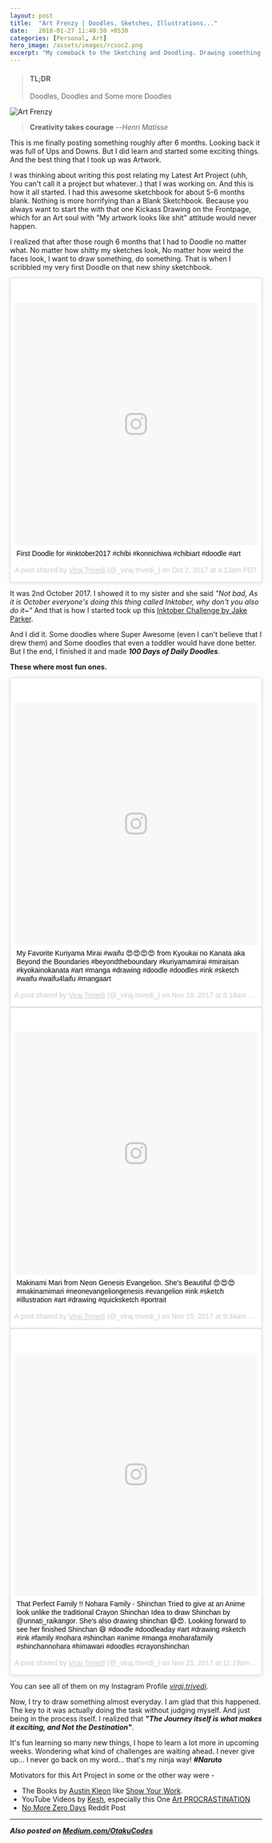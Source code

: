 ```yaml
---
layout: post
title:  "Art Frenzy | Doodles, Sketches, Illustrations..."
date:   2018-01-27 11:40:50 +0530
categories: [Personal, Art]
hero_image: /assets/images/rcsoc2.png
excerpt: "My comeback to the Sketching and Doodling. Drawing something Everyday."
---
```


>#### TL;DR
>
> Doodles, Doodles and Some more Doodles
>

![Art Frenzy](/assets/images/art-frenzy.jpg)

>
>
>**Creativity takes courage**
> --<cite>Henri Matisse</cite>
>

This is me finally posting something roughly after 6 months. Looking back it was full of Ups and Downs. But I did learn and started some exciting things. And the best thing that I took up was Artwork.

I was thinking about writing this post relating my Latest Art Project (uhh, You can't call it a project but whatever..) that I was working on. And this is how it all started. I had this awesome sketchbook for about 5-6 months blank. Nothing is more horrifying than a Blank Sketchbook. Because you always want to start the with that one Kickass Drawing on the Frontpage, which for an Art soul with "My artwork looks like shit" attitude would never happen.

I realized that after those rough 6 months that I had to Doodle no matter what. No matter how shitty my sketches look, No matter how weird the faces look, I want to draw something, do something. That is when I scribbled my very first Doodle on that new shiny sketchbook.

<blockquote class="instagram-media" data-instgrm-captioned data-instgrm-permalink="https://www.instagram.com/p/BZvliubgrr1/" data-instgrm-version="8" style=" background:#FFF; border:0; border-radius:3px; box-shadow:0 0 1px 0 rgba(0,0,0,0.5),0 1px 10px 0 rgba(0,0,0,0.15); margin: 1px; max-width:658px; padding:0; width:99.375%; width:-webkit-calc(100% - 2px); width:calc(100% - 2px);"><div style="padding:8px;"> <div style=" background:#F8F8F8; line-height:0; margin-top:40px; padding:50.0% 0; text-align:center; width:100%;"> <div style=" background:url(data:image/png;base64,iVBORw0KGgoAAAANSUhEUgAAACwAAAAsCAMAAAApWqozAAAABGdBTUEAALGPC/xhBQAAAAFzUkdCAK7OHOkAAAAMUExURczMzPf399fX1+bm5mzY9AMAAADiSURBVDjLvZXbEsMgCES5/P8/t9FuRVCRmU73JWlzosgSIIZURCjo/ad+EQJJB4Hv8BFt+IDpQoCx1wjOSBFhh2XssxEIYn3ulI/6MNReE07UIWJEv8UEOWDS88LY97kqyTliJKKtuYBbruAyVh5wOHiXmpi5we58Ek028czwyuQdLKPG1Bkb4NnM+VeAnfHqn1k4+GPT6uGQcvu2h2OVuIf/gWUFyy8OWEpdyZSa3aVCqpVoVvzZZ2VTnn2wU8qzVjDDetO90GSy9mVLqtgYSy231MxrY6I2gGqjrTY0L8fxCxfCBbhWrsYYAAAAAElFTkSuQmCC); display:block; height:44px; margin:0 auto -44px; position:relative; top:-22px; width:44px;"></div></div> <p style=" margin:8px 0 0 0; padding:0 4px;"> <a href="https://www.instagram.com/p/BZvliubgrr1/" style=" color:#000; font-family:Arial,sans-serif; font-size:14px; font-style:normal; font-weight:normal; line-height:17px; text-decoration:none; word-wrap:break-word;" target="_blank">First Doodle for #inktober2017 #chibi #konnichiwa #chibiart #doodle #art</a></p> <p style=" color:#c9c8cd; font-family:Arial,sans-serif; font-size:14px; line-height:17px; margin-bottom:0; margin-top:8px; overflow:hidden; padding:8px 0 7px; text-align:center; text-overflow:ellipsis; white-space:nowrap;">A post shared by <a href="https://www.instagram.com/_viraj.trivedi_/" style=" color:#c9c8cd; font-family:Arial,sans-serif; font-size:14px; font-style:normal; font-weight:normal; line-height:17px;" target="_blank"> Viraj Trivedi</a> (@_viraj.trivedi_) on <time style=" font-family:Arial,sans-serif; font-size:14px; line-height:17px;" datetime="2017-10-02T11:13:27+00:00">Oct 2, 2017 at 4:13am PDT</time></p></div></blockquote> <script async defer src="//platform.instagram.com/en_US/embeds.js"></script>


It was 2nd October 2017. I showed it to my sister and she said *"Not bad, As it is October everyone's doing this thing called Inktober, why don't you also do it~"* And that is how I started took up this [Inktober Challenge by Jake Parker](http://mrjakeparker.com/inktober/).

And I did it. Some doodles where Super Awesome (even I can't believe that I drew them) and Some doodles that even a toddler would have done better. But I the end, I finished it and made ***100 Days of Daily Doodles***.

**These where most fun ones.**

<blockquote class="instagram-media" data-instgrm-captioned data-instgrm-permalink="https://www.instagram.com/p/BbpJzw-gnr1/" data-instgrm-version="8" style=" background:#FFF; border:0; border-radius:3px; box-shadow:0 0 1px 0 rgba(0,0,0,0.5),0 1px 10px 0 rgba(0,0,0,0.15); margin: 1px; max-width:658px; padding:0; width:99.375%; width:-webkit-calc(100% - 2px); width:calc(100% - 2px);"><div style="padding:8px;"> <div style=" background:#F8F8F8; line-height:0; margin-top:40px; padding:50.0% 0; text-align:center; width:100%;"> <div style=" background:url(data:image/png;base64,iVBORw0KGgoAAAANSUhEUgAAACwAAAAsCAMAAAApWqozAAAABGdBTUEAALGPC/xhBQAAAAFzUkdCAK7OHOkAAAAMUExURczMzPf399fX1+bm5mzY9AMAAADiSURBVDjLvZXbEsMgCES5/P8/t9FuRVCRmU73JWlzosgSIIZURCjo/ad+EQJJB4Hv8BFt+IDpQoCx1wjOSBFhh2XssxEIYn3ulI/6MNReE07UIWJEv8UEOWDS88LY97kqyTliJKKtuYBbruAyVh5wOHiXmpi5we58Ek028czwyuQdLKPG1Bkb4NnM+VeAnfHqn1k4+GPT6uGQcvu2h2OVuIf/gWUFyy8OWEpdyZSa3aVCqpVoVvzZZ2VTnn2wU8qzVjDDetO90GSy9mVLqtgYSy231MxrY6I2gGqjrTY0L8fxCxfCBbhWrsYYAAAAAElFTkSuQmCC); display:block; height:44px; margin:0 auto -44px; position:relative; top:-22px; width:44px;"></div></div> <p style=" margin:8px 0 0 0; padding:0 4px;"> <a href="https://www.instagram.com/p/BbpJzw-gnr1/" style=" color:#000; font-family:Arial,sans-serif; font-size:14px; font-style:normal; font-weight:normal; line-height:17px; text-decoration:none; word-wrap:break-word;" target="_blank">My Favorite Kuriyama Mirai #waifu 😍😍😍😍 from Kyoukai no Kanata aka Beyond the Boundaries #beyondtheboundary #kuriyamamirai #miraisan #kyokainokanata #art #manga #drawing #doodle #doodles #ink #sketch #waifu #waifu4laifu #mangaart</a></p> <p style=" color:#c9c8cd; font-family:Arial,sans-serif; font-size:14px; line-height:17px; margin-bottom:0; margin-top:8px; overflow:hidden; padding:8px 0 7px; text-align:center; text-overflow:ellipsis; white-space:nowrap;">A post shared by <a href="https://www.instagram.com/_viraj.trivedi_/" style=" color:#c9c8cd; font-family:Arial,sans-serif; font-size:14px; font-style:normal; font-weight:normal; line-height:17px;" target="_blank"> Viraj Trivedi</a> (@_viraj.trivedi_) on <time style=" font-family:Arial,sans-serif; font-size:14px; line-height:17px;" datetime="2017-11-18T16:18:28+00:00">Nov 18, 2017 at 8:18am PST</time></p></div></blockquote> <script async defer src="//platform.instagram.com/en_US/embeds.js"></script>

<blockquote class="instagram-media" data-instgrm-captioned data-instgrm-permalink="https://www.instagram.com/p/BbhkH8qgDYt/" data-instgrm-version="8" style=" background:#FFF; border:0; border-radius:3px; box-shadow:0 0 1px 0 rgba(0,0,0,0.5),0 1px 10px 0 rgba(0,0,0,0.15); margin: 1px; max-width:658px; padding:0; width:99.375%; width:-webkit-calc(100% - 2px); width:calc(100% - 2px);"><div style="padding:8px;"> <div style=" background:#F8F8F8; line-height:0; margin-top:40px; padding:50.0% 0; text-align:center; width:100%;"> <div style=" background:url(data:image/png;base64,iVBORw0KGgoAAAANSUhEUgAAACwAAAAsCAMAAAApWqozAAAABGdBTUEAALGPC/xhBQAAAAFzUkdCAK7OHOkAAAAMUExURczMzPf399fX1+bm5mzY9AMAAADiSURBVDjLvZXbEsMgCES5/P8/t9FuRVCRmU73JWlzosgSIIZURCjo/ad+EQJJB4Hv8BFt+IDpQoCx1wjOSBFhh2XssxEIYn3ulI/6MNReE07UIWJEv8UEOWDS88LY97kqyTliJKKtuYBbruAyVh5wOHiXmpi5we58Ek028czwyuQdLKPG1Bkb4NnM+VeAnfHqn1k4+GPT6uGQcvu2h2OVuIf/gWUFyy8OWEpdyZSa3aVCqpVoVvzZZ2VTnn2wU8qzVjDDetO90GSy9mVLqtgYSy231MxrY6I2gGqjrTY0L8fxCxfCBbhWrsYYAAAAAElFTkSuQmCC); display:block; height:44px; margin:0 auto -44px; position:relative; top:-22px; width:44px;"></div></div> <p style=" margin:8px 0 0 0; padding:0 4px;"> <a href="https://www.instagram.com/p/BbhkH8qgDYt/" style=" color:#000; font-family:Arial,sans-serif; font-size:14px; font-style:normal; font-weight:normal; line-height:17px; text-decoration:none; word-wrap:break-word;" target="_blank">Makinami Mari from Neon Genesis Evangelion. She&#39;s Beautiful 😍😍😍 #makinamimari #neonevangeliongenesis #evangelion #ink #sketch #illustration #art #drawing #quicksketch #portrait</a></p> <p style=" color:#c9c8cd; font-family:Arial,sans-serif; font-size:14px; line-height:17px; margin-bottom:0; margin-top:8px; overflow:hidden; padding:8px 0 7px; text-align:center; text-overflow:ellipsis; white-space:nowrap;">A post shared by <a href="https://www.instagram.com/_viraj.trivedi_/" style=" color:#c9c8cd; font-family:Arial,sans-serif; font-size:14px; font-style:normal; font-weight:normal; line-height:17px;" target="_blank"> Viraj Trivedi</a> (@_viraj.trivedi_) on <time style=" font-family:Arial,sans-serif; font-size:14px; line-height:17px;" datetime="2017-11-15T17:34:29+00:00">Nov 15, 2017 at 9:34am PST</time></p></div></blockquote> <script async defer src="//platform.instagram.com/en_US/embeds.js"></script>

<blockquote class="instagram-media" data-instgrm-captioned data-instgrm-permalink="https://www.instagram.com/p/BbxM5R2ANXr/" data-instgrm-version="8" style=" background:#FFF; border:0; border-radius:3px; box-shadow:0 0 1px 0 rgba(0,0,0,0.5),0 1px 10px 0 rgba(0,0,0,0.15); margin: 1px; max-width:658px; padding:0; width:99.375%; width:-webkit-calc(100% - 2px); width:calc(100% - 2px);"><div style="padding:8px;"> <div style=" background:#F8F8F8; line-height:0; margin-top:40px; padding:50.0% 0; text-align:center; width:100%;"> <div style=" background:url(data:image/png;base64,iVBORw0KGgoAAAANSUhEUgAAACwAAAAsCAMAAAApWqozAAAABGdBTUEAALGPC/xhBQAAAAFzUkdCAK7OHOkAAAAMUExURczMzPf399fX1+bm5mzY9AMAAADiSURBVDjLvZXbEsMgCES5/P8/t9FuRVCRmU73JWlzosgSIIZURCjo/ad+EQJJB4Hv8BFt+IDpQoCx1wjOSBFhh2XssxEIYn3ulI/6MNReE07UIWJEv8UEOWDS88LY97kqyTliJKKtuYBbruAyVh5wOHiXmpi5we58Ek028czwyuQdLKPG1Bkb4NnM+VeAnfHqn1k4+GPT6uGQcvu2h2OVuIf/gWUFyy8OWEpdyZSa3aVCqpVoVvzZZ2VTnn2wU8qzVjDDetO90GSy9mVLqtgYSy231MxrY6I2gGqjrTY0L8fxCxfCBbhWrsYYAAAAAElFTkSuQmCC); display:block; height:44px; margin:0 auto -44px; position:relative; top:-22px; width:44px;"></div></div> <p style=" margin:8px 0 0 0; padding:0 4px;"> <a href="https://www.instagram.com/p/BbxM5R2ANXr/" style=" color:#000; font-family:Arial,sans-serif; font-size:14px; font-style:normal; font-weight:normal; line-height:17px; text-decoration:none; word-wrap:break-word;" target="_blank">That Perfect Family !! Nohara Family - Shinchan Tried to give at an Anime look unlike the traditional Crayon Shinchan Idea to draw Shinchan by @unnati_raikangor. She&#39;s also drawing shinchan 😄😍. Looking forward to see her finished Shinchan 😄 #doodle #doodleaday #art #drawing #sketch #ink #family #nohara #shinchan #anime #manga #noharafamily #shinchannohara #himawari #doodles #crayonshinchan</a></p> <p style=" color:#c9c8cd; font-family:Arial,sans-serif; font-size:14px; line-height:17px; margin-bottom:0; margin-top:8px; overflow:hidden; padding:8px 0 7px; text-align:center; text-overflow:ellipsis; white-space:nowrap;">A post shared by <a href="https://www.instagram.com/_viraj.trivedi_/" style=" color:#c9c8cd; font-family:Arial,sans-serif; font-size:14px; font-style:normal; font-weight:normal; line-height:17px;" target="_blank"> Viraj Trivedi</a> (@_viraj.trivedi_) on <time style=" font-family:Arial,sans-serif; font-size:14px; line-height:17px;" datetime="2017-11-21T19:19:21+00:00">Nov 21, 2017 at 11:19am PST</time></p></div></blockquote> <script async defer src="//platform.instagram.com/en_US/embeds.js"></script>


You can see all of them on my Instagram Profile [_viraj.trivedi_](https://www.instagram.com/_viraj.trivedi_/).

Now, I try to draw something almost everyday. I am glad that this happened. The key to it was actually doing the task without judging myself. And just being in the process itself. I realized that ***"The Journey itself is what makes it exciting, and Not the Destination"***.

It's fun learning so many new things, I hope to learn a lot more in upcoming weeks. Wondering what kind of challenges are waiting ahead. I never give up... I never go back on my word... that's my ninja way! ***#Naruto***

Motivators for this Art Project in some or the other way were -

- The Books by [Austin Kleon](https://austinkleon.com/) like [Show Your Work](https://austinkleon.com/show-your-work/).
- YouTube Videos by [Kesh](https://www.youtube.com/channel/UCLMkh2PYXpQh52d3m2bzNNA), especially this One [Art PROCRASTINATION](https://www.youtube.com/watch?v=pkt6V3o6LEE&t=91s)
- [No More Zero Days](https://www.reddit.com/r/getdisciplined/comments/1q96b5/i_just_dont_care_about_myself/cdah4af/) Reddit Post

 ---

 ***Also posted on [Medium.com/OtakuCodes](https://medium.com/otakucodes/art-frenzy-100-days-of-daily-doodles-741036225d30)***